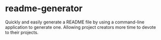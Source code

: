 # readme-generator
Quickly and easily generate a README file by using a command-line application to generate one. Allowing project creators more time to devote to their projects.
